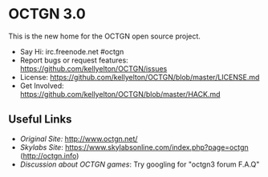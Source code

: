 OCTGN 3.0
=================================================
This is the new home for the OCTGN open source project.

* Say Hi: irc.freenode.net #octgn
* Report bugs or request features: https://github.com/kellyelton/OCTGN/issues
* License: https://github.com/kellyelton/OCTGN/blob/master/LICENSE.md
* Get Involved: https://github.com/kellyelton/OCTGN/blob/master/HACK.md

Useful Links
-------------------------------------------------
* *Original Site:* http://www.octgn.net/
* *Skylabs Site*: https://www.skylabsonline.com/index.php?page=octgn (http://octgn.info)
* *Discussion about OCTGN games*: Try googling for "octgn3 forum F.A.Q"
